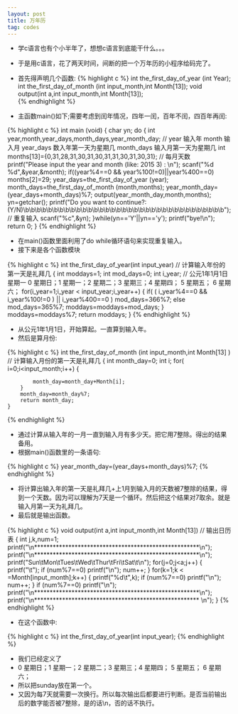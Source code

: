 ```yaml
---
layout: post
title: 万年历
tag: codes
---
```

*  学c语言也有个小半年了，想想c语言到底能干什么。。。
*  于是用c语言，花了两天时间，间断的把一个万年历的小程序给码完了。
*  首先得声明几个函数:
{% highlight c %}
int the_first_day_of_year (int Year);
int the_first_day_of_month (int input_month,int Month[13]);
void output(int a,int input_month,int Month[13]);      
{% endhighlight %}

*  主函数main()如下;需要考虑到闰年情况，四年一闰，百年不闰，四百年再闰:

{% highlight c %}
int main (void)
	{
		char yn;
		do
		{
			int year,month,year_days,month_days,year_month_day;
			 // year 输入年 month 输入月 year_days 数入年第一天为星期几 month_days 输入月第一天为星期几
			int months[13]={0,31,28,31,30,31,30,31,31,30,31,30,31}; 
			// 每月天数
			printf("Please input the year and month (like: 2015 3) : \n");
			scanf("%d %d",&year,&month);
			if((year%4==0 && year%100!=0)||year%400==0)
				months[2]=29;
			year_days=the_first_day_of_year (year);
			month_days=the_first_day_of_month (month,months);
			year_month_day=(year_days+month_days)%7;
			output(year_month_day,month,months);
			yn=getchar();
			printf("Do you want to continue?: (Y/N)\b\b\b\b\b\b\b\b\b\b\b\b\b\b\b\b\b\b\b\b\b\b\b\b\b\b\b\b\b\b\b\b\b\b\b"); // 重复输入
			scanf("%c",&yn);
		}while(yn=='Y'||yn=='y');
			printf("bye!\n");
	return 0;
	}
{% endhighlight %}

*  在main()函数里面利用了do while循环语句来实现重复输入。
*  接下来是各个函数模块

{% highlight c %}
int the_first_day_of_year(int input_year) 
	// 计算输入年份的第一天是礼拜几
	{
		int moddays=1;
		int mod_days=0;
		int i_year;
		 // 公元1年1月1日 星期一  0 星期日；1 星期一；2 星期二；3 星期三；4 星期四； 5 星期五； 6 星期六；
		for(i_year=1;i_year < input_year;i_year++)
			{
				if( ( i_year%4==0 && i_year%100!=0 ) || i_year%400==0 )
					mod_days=366%7;
				else
					mod_days=365%7;
			moddays=moddays+mod_days;
			}
		moddays=moddays%7;
		return moddays;
	}
{% endhighlight %}

*  从公元1年1月1日，开始算起。一直算到输入年。
*  然后是算月份:

{% highlight c %}
int the_first_day_of_month (int input_month,int Month[13] ) 
	// 计算输入月份的第一天是礼拜几
	{
		int month_day=0;
		int i;
		for( i=0;i<input_month;i++)
		{
 
			month_day=month_day+Month[i];
		}
		month_day=month_day%7;
		return month_day;
	}
{% endhighlight %}

*  通过计算从输入年的一月一直到输入月有多少天。把它用7整除。得出的结果备用。
*  根据main()函数里的一条语句:

{% highlight c %}
	year_month_day=(year_days+month_days)%7;
{% endhighlight %}
*  将计算出输入年的第一天是礼拜几+上1月到输入月的天数被7整除的结果，得到一个天数。因为可以理解为7天是一个循环。然后把这个结果对7取余。就是输入月第一天为礼拜几。
*  最后就是输出函数。

{% highlight c %}
	void output(int a,int input_month,int Month[13]) 
		// 输出日历表
		{
			int j,k,num=1;
			printf("\n*****************************************************\n");
			printf("\n*****************************************************\n");
			printf("Sun\tMon\tTues\tWed\tThur\tFri\tSat\t\n");
			for(j=0;j<a;j++)
			{
				printf("\t");
				if (num%7==0)
					printf("\n");
				num++;
			}
			for(k=1;k < =Month[input_month];k++)
			{
				printf("%d\t",k);
				if (num%7==0)
					printf("\n");
				num++;
 			}
			if (num%7==0)
			printf("\n");
			printf("\n*****************************************************\n");
			printf("\n***************************************************** \n"); 
		}
{% endhighlight %}

*  在这个函数中:

{% highlight c %}
int the_first_day_of_year(int input_year);
{% endhighlight %}

*  我们已经定义了
*  0 星期日；1 星期一；2 星期二；3 星期三；4 星期四； 5 星期五； 6 星期六；
*  所以把sunday放在第一个。
*  又因为每7天就需要一次换行。所以每次输出后都要进行判断。是否当前输出后的数字能否被7整除，是的话\n，否的话不执行。
